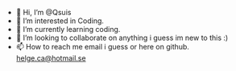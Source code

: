 - 👋 Hi, I’m @Qsuis
- 👀 I’m interested in Coding.
- 🌱 I’m currently learning coding.
- 💞️ I’m looking to collaborate on anything i guess im new to this :)
- 📫 How to reach me email i guess or here on github. helge.ca@hotmail.se

<!---
Qsuis/Qsuis is a ✨ special ✨ repository because its `README.md` (this file) appears on your GitHub profile.
You can click the Preview link to take a look at your changes.
--->
